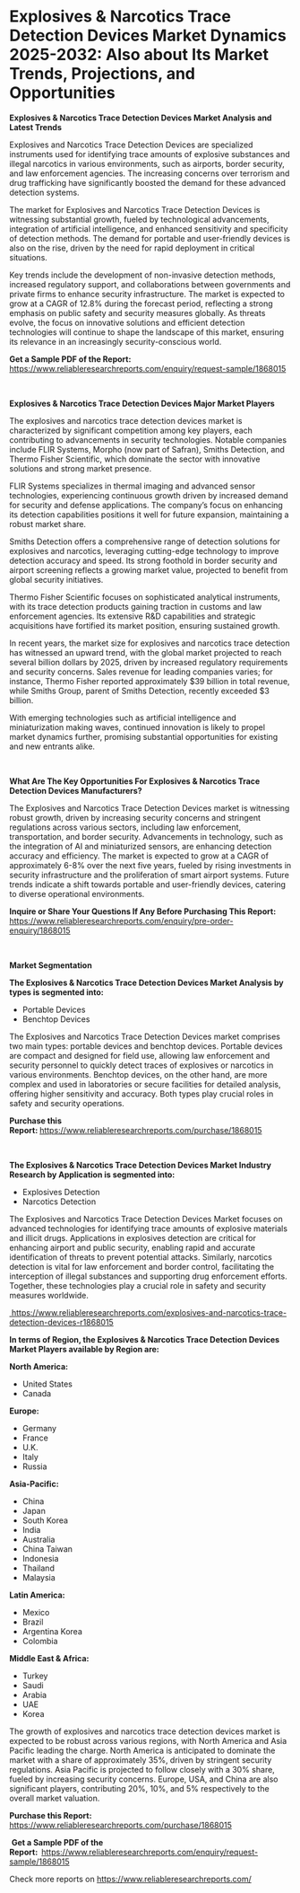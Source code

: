 <p><h1>Explosives & Narcotics Trace Detection Devices Market Dynamics 2025-2032: Also about Its Market Trends, Projections, and Opportunities</h1></p><p><strong>Explosives & Narcotics Trace Detection Devices Market Analysis and Latest Trends</strong></p>
<p><p>Explosives and Narcotics Trace Detection Devices are specialized instruments used for identifying trace amounts of explosive substances and illegal narcotics in various environments, such as airports, border security, and law enforcement agencies. The increasing concerns over terrorism and drug trafficking have significantly boosted the demand for these advanced detection systems. </p><p>The market for Explosives and Narcotics Trace Detection Devices is witnessing substantial growth, fueled by technological advancements, integration of artificial intelligence, and enhanced sensitivity and specificity of detection methods. The demand for portable and user-friendly devices is also on the rise, driven by the need for rapid deployment in critical situations. </p><p>Key trends include the development of non-invasive detection methods, increased regulatory support, and collaborations between governments and private firms to enhance security infrastructure. The market is expected to grow at a CAGR of 12.8% during the forecast period, reflecting a strong emphasis on public safety and security measures globally. As threats evolve, the focus on innovative solutions and efficient detection technologies will continue to shape the landscape of this market, ensuring its relevance in an increasingly security-conscious world.</p></p>
<p><strong>Get a Sample PDF of the Report:&nbsp;</strong> <a href="https://www.reliableresearchreports.com/enquiry/request-sample/1868015?utm_campaign=2224&utm_medium=2&utm_source=Github&utm_content=ia&utm_term=28022025&utm_id=explosives-narcotics-trace-detection-devices">https://www.reliableresearchreports.com/enquiry/request-sample/1868015</a></p>
<p>&nbsp;</p>
<p><strong>Explosives & Narcotics Trace Detection Devices Major Market Players</strong></p>
<p><p>The explosives and narcotics trace detection devices market is characterized by significant competition among key players, each contributing to advancements in security technologies. Notable companies include FLIR Systems, Morpho (now part of Safran), Smiths Detection, and Thermo Fisher Scientific, which dominate the sector with innovative solutions and strong market presence.</p><p>FLIR Systems specializes in thermal imaging and advanced sensor technologies, experiencing continuous growth driven by increased demand for security and defense applications. The company’s focus on enhancing its detection capabilities positions it well for future expansion, maintaining a robust market share.</p><p>Smiths Detection offers a comprehensive range of detection solutions for explosives and narcotics, leveraging cutting-edge technology to improve detection accuracy and speed. Its strong foothold in border security and airport screening reflects a growing market value, projected to benefit from global security initiatives.</p><p>Thermo Fisher Scientific focuses on sophisticated analytical instruments, with its trace detection products gaining traction in customs and law enforcement agencies. Its extensive R&D capabilities and strategic acquisitions have fortified its market position, ensuring sustained growth.</p><p>In recent years, the market size for explosives and narcotics trace detection has witnessed an upward trend, with the global market projected to reach several billion dollars by 2025, driven by increased regulatory requirements and security concerns. Sales revenue for leading companies varies; for instance, Thermo Fisher reported approximately $39 billion in total revenue, while Smiths Group, parent of Smiths Detection, recently exceeded $3 billion. </p><p>With emerging technologies such as artificial intelligence and miniaturization making waves, continued innovation is likely to propel market dynamics further, promising substantial opportunities for existing and new entrants alike.</p></p>
<p>&nbsp;</p>
<p><strong>What Are The Key Opportunities For Explosives & Narcotics Trace Detection Devices Manufacturers?</strong></p>
<p><p>The Explosives and Narcotics Trace Detection Devices market is witnessing robust growth, driven by increasing security concerns and stringent regulations across various sectors, including law enforcement, transportation, and border security. Advancements in technology, such as the integration of AI and miniaturized sensors, are enhancing detection accuracy and efficiency. The market is expected to grow at a CAGR of approximately 6-8% over the next five years, fueled by rising investments in security infrastructure and the proliferation of smart airport systems. Future trends indicate a shift towards portable and user-friendly devices, catering to diverse operational environments.</p></p>
<p><strong>Inquire or Share Your Questions If Any Before Purchasing This Report:</strong> <a href="https://www.reliableresearchreports.com/enquiry/pre-order-enquiry/1868015?utm_campaign=2224&utm_medium=2&utm_source=Github&utm_content=ia&utm_term=28022025&utm_id=explosives-narcotics-trace-detection-devices">https://www.reliableresearchreports.com/enquiry/pre-order-enquiry/1868015</a></p>
<p>&nbsp;</p>
<p><strong>Market Segmentation</strong></p>
<p><strong>The Explosives & Narcotics Trace Detection Devices Market Analysis by types is segmented into:</strong></p>
<p><ul><li>Portable Devices</li><li>Benchtop Devices</li></ul></p>
<p><p>The Explosives and Narcotics Trace Detection Devices market comprises two main types: portable devices and benchtop devices. Portable devices are compact and designed for field use, allowing law enforcement and security personnel to quickly detect traces of explosives or narcotics in various environments. Benchtop devices, on the other hand, are more complex and used in laboratories or secure facilities for detailed analysis, offering higher sensitivity and accuracy. Both types play crucial roles in safety and security operations.</p></p>
<p><strong>Purchase this Report:&nbsp;</strong><a href="https://www.reliableresearchreports.com/purchase/1868015?utm_campaign=2224&utm_medium=2&utm_source=Github&utm_content=ia&utm_term=28022025&utm_id=explosives-narcotics-trace-detection-devices">https://www.reliableresearchreports.com/purchase/1868015</a></p>
<p>&nbsp;</p>
<p><strong>The Explosives & Narcotics Trace Detection Devices Market Industry Research by Application is segmented into:</strong></p>
<p><ul><li>Explosives Detection</li><li>Narcotics Detection</li></ul></p>
<p><p>The Explosives and Narcotics Trace Detection Devices Market focuses on advanced technologies for identifying trace amounts of explosive materials and illicit drugs. Applications in explosives detection are critical for enhancing airport and public security, enabling rapid and accurate identification of threats to prevent potential attacks. Similarly, narcotics detection is vital for law enforcement and border control, facilitating the interception of illegal substances and supporting drug enforcement efforts. Together, these technologies play a crucial role in safety and security measures worldwide.</p></p>
<p><a href="https://www.reliableresearchreports.com/explosives-and-narcotics-trace-detection-devices-r1868015?utm_campaign=2224&utm_medium=2&utm_source=Github&utm_content=ia&utm_term=28022025&utm_id=explosives-narcotics-trace-detection-devices">&nbsp;https://www.reliableresearchreports.com/explosives-and-narcotics-trace-detection-devices-r1868015</a></p>
<p><strong>In terms of Region, the Explosives & Narcotics Trace Detection Devices Market Players available by Region are:</strong></p>
<p>
    <p> <strong> North America: </strong>
        <ul>
            <li>United States</li>
            <li>Canada</li>
        </ul>
        </p> 
    <p> <strong> Europe: </strong>
        <ul>
            <li>Germany</li>
            <li>France</li>
            <li>U.K.</li>
            <li>Italy</li>
            <li>Russia</li>
        </ul>
        </p> 
    <p> <strong> Asia-Pacific: </strong>
        <ul>
            <li>China</li>
            <li>Japan</li>
            <li>South Korea</li>
            <li>India</li>
            <li>Australia</li>
            <li>China Taiwan</li>
            <li>Indonesia</li>
            <li>Thailand</li>
            <li>Malaysia</li>
        </ul>
        </p> 
    <p> <strong> Latin America: </strong>
        <ul>
            <li>Mexico</li>
            <li>Brazil</li>
            <li>Argentina Korea</li>
            <li>Colombia</li>
        </ul>
        </p> 
    <p> <strong> Middle East & Africa: </strong>
        <ul>
            <li>Turkey</li>
            <li>Saudi</li>
            <li>Arabia</li>
            <li>UAE</li>
            <li>Korea</li>
        </ul>
    </p>
    </p>
<p><p>The growth of explosives and narcotics trace detection devices market is expected to be robust across various regions, with North America and Asia Pacific leading the charge. North America is anticipated to dominate the market with a share of approximately 35%, driven by stringent security regulations. Asia Pacific is projected to follow closely with a 30% share, fueled by increasing security concerns. Europe, USA, and China are also significant players, contributing 20%, 10%, and 5% respectively to the overall market valuation.</p></p>
<p><strong>Purchase this Report: </strong><a href="https://www.reliableresearchreports.com/purchase/1868015?utm_campaign=2224&utm_medium=2&utm_source=Github&utm_content=ia&utm_term=28022025&utm_id=explosives-narcotics-trace-detection-devices">https://www.reliableresearchreports.com/purchase/1868015</a></p>
<p>&nbsp;<strong>Get a Sample PDF of the Report:&nbsp;&nbsp;</strong><a href="https://www.reliableresearchreports.com/enquiry/request-sample/1868015?utm_campaign=2224&utm_medium=2&utm_source=Github&utm_content=ia&utm_term=28022025&utm_id=explosives-narcotics-trace-detection-devices">https://www.reliableresearchreports.com/enquiry/request-sample/1868015</a></p>
<p><strong></strong></p>
<p>Check more reports on <a href="https://www.reliableresearchreports.com/?utm_campaign=2224&utm_medium=2&utm_source=Github&utm_content=ia&utm_term=28022025&utm_id=explosives-narcotics-trace-detection-devices">https://www.reliableresearchreports.com/</a></p>